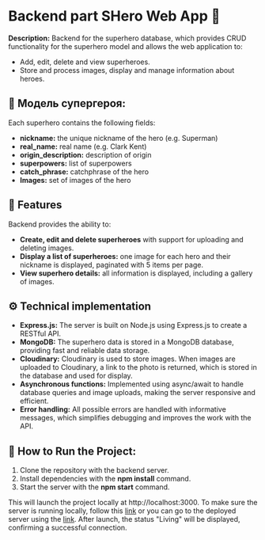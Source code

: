 # Backend part SHero Web App 🦸
**Description:**
Backend for the superhero database, which provides CRUD functionality for the superhero model and allows the web application to:
- Add, edit, delete and view superheroes.
- Store and process images, display and manage information about heroes.

## 💾 Модель супергероя:
Each superhero contains the following fields:
- **nickname:** the unique nickname of the hero (e.g. Superman)
- **real_name:** real name (e.g. Clark Kent)
- **origin_description:** description of origin
- **superpowers:** list of superpowers
- **catch_phrase:** catchphrase of the hero
- **Images:** set of images of the hero

## 📝 Features
Backend provides the ability to:
- **Create, edit and delete superheroes** with support for uploading and deleting images.
- **Display a list of superheroes:** one image for each hero and their nickname is displayed, paginated with 5 items per page.
- **View superhero details:** all information is displayed, including a gallery of images.

## ⚙️ Technical implementation
- **Express.js:** The server is built on Node.js using Express.js to create a RESTful API.
- **MongoDB:** The superhero data is stored in a MongoDB database, providing fast and reliable data storage.
- **Cloudinary:** Cloudinary is used to store images. When images are uploaded to Cloudinary, a link to the photo is returned, which is stored in the database and used for display.
- **Asynchronous functions:** Implemented using async/await to handle database queries and image uploads, making the server responsive and efficient.
- **Error handling:** All possible errors are handled with informative messages, which simplifies debugging and improves the work with the API.

## 🚀 How to Run the Project:
1. Clone the repository with the backend server.
2. Install dependencies with the **npm install** command.
3. Start the server with the **npm start** command.
   
This will launch the project locally at http://localhost:3000.
To make sure the server is running locally, follow this [link](http://localhost:3000) or you can go to the deployed server using the [link](https://superhero-backend-g2ow.onrender.com/). After launch, the status "Living" will be displayed, confirming a successful connection.

